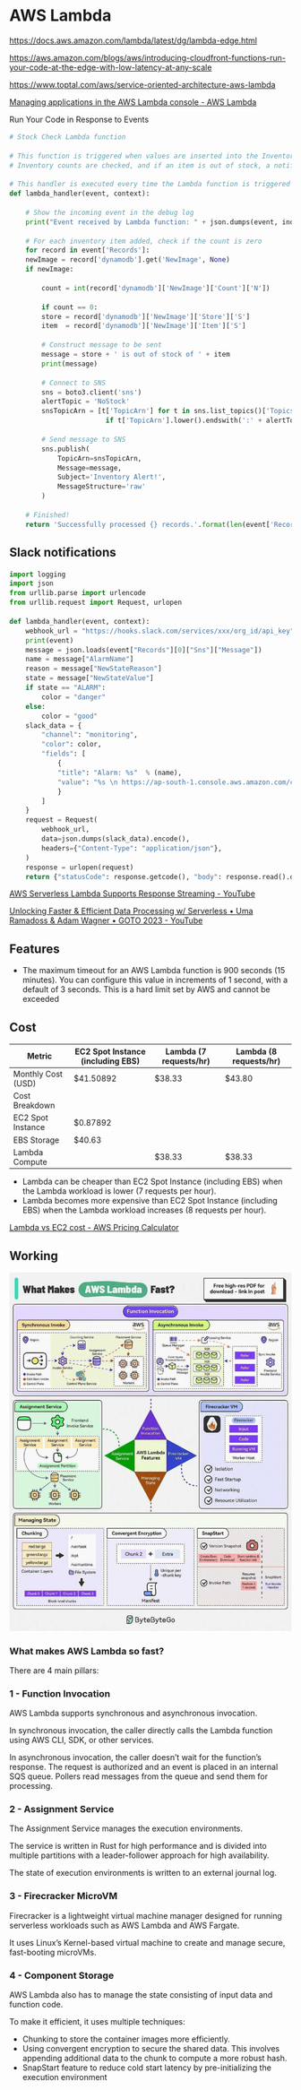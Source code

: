 # AWS Lambda

https://docs.aws.amazon.com/lambda/latest/dg/lambda-edge.html

https://aws.amazon.com/blogs/aws/introducing-cloudfront-functions-run-your-code-at-the-edge-with-low-latency-at-any-scale

https://www.toptal.com/aws/service-oriented-architecture-aws-lambda

[Managing applications in the AWS Lambda console - AWS Lambda](https://docs.aws.amazon.com/lambda/latest/dg/applications-console.html)

Run Your Code in Response to Events

```python
# Stock Check Lambda function

# This function is triggered when values are inserted into the Inventory DynamoDB table.
# Inventory counts are checked, and if an item is out of stock, a notification is sent to an SNS topic.

# This handler is executed every time the Lambda function is triggered
def lambda_handler(event, context):

    # Show the incoming event in the debug log
    print("Event received by Lambda function: " + json.dumps(event, indent=2))

    # For each inventory item added, check if the count is zero
    for record in event['Records']:
    newImage = record['dynamodb'].get('NewImage', None)
    if newImage:

        count = int(record['dynamodb']['NewImage']['Count']['N'])

        if count == 0:
        store = record['dynamodb']['NewImage']['Store']['S']
        item  = record['dynamodb']['NewImage']['Item']['S']

        # Construct message to be sent
        message = store + ' is out of stock of ' + item
        print(message)

        # Connect to SNS
        sns = boto3.client('sns')
        alertTopic = 'NoStock'
        snsTopicArn = [t['TopicArn'] for t in sns.list_topics()['Topics']
                        if t['TopicArn'].lower().endswith(':' + alertTopic.lower())][0]

        # Send message to SNS
        sns.publish(
            TopicArn=snsTopicArn,
            Message=message,
            Subject='Inventory Alert!',
            MessageStructure='raw'
        )

    # Finished!
    return 'Successfully processed {} records.'.format(len(event['Records']))
```

## Slack notifications

```python
import logging
import json
from urllib.parse import urlencode
from urllib.request import Request, urlopen

def lambda_handler(event, context):
    webhook_url = "https://hooks.slack.com/services/xxx/org_id/api_key"
    print(event)
    message = json.loads(event["Records"][0]["Sns"]["Message"])
    name = message["AlarmName"]
    reason = message["NewStateReason"]
    state = message["NewStateValue"]
    if state == "ALARM":
        color = "danger"
    else:
        color = "good"
    slack_data = {
        "channel": "monitoring",
        "color": color,
        "fields": [
            {
            "title": "Alarm: %s"  % (name),
            "value": "%s \n https://ap-south-1.console.aws.amazon.com/cloudwatch/home?region=ap-south-1#alarmsV2:alarm/%s?" % (reason, name),
            }
        ]
    }
    request = Request(
        webhook_url,
        data=json.dumps(slack_data).encode(),
        headers={"Content-Type": "application/json"},
    )
    response = urlopen(request)
    return {"statusCode": response.getcode(), "body": response.read().decode()}
```

[AWS Serverless Lambda Supports Response Streaming - YouTube](https://www.youtube.com/watch?v=iwX9dYrcL1k&ab_channel=HusseinNasser)

[Unlocking Faster & Efficient Data Processing w/ Serverless • Uma Ramadoss & Adam Wagner • GOTO 2023 - YouTube](https://www.youtube.com/watch?v=Mbt78pAfuOs&ab_channel=GOTOConferences)

## Features

- The maximum timeout for an AWS Lambda function is 900 seconds (15 minutes). You can configure this value in increments of 1 second, with a default of 3 seconds. This is a hard limit set by AWS and cannot be exceeded

## Cost

| Metric             | EC2 Spot Instance (including EBS) | Lambda (7 requests/hr) | Lambda (8 requests/hr) |
| ------------------ | --------------------------------- | ---------------------- | ---------------------- |
| Monthly Cost (USD) | $41.50892                         | $38.33                 | $43.80                 |
| Cost Breakdown     |                                   |                        |                        |
| EC2 Spot Instance  | $0.87892                          |                        |                        |
| EBS Storage        | $40.63                            |                        |                        |
| Lambda Compute     |                                   | $38.33                 | $38.33                 |

- Lambda can be cheaper than EC2 Spot Instance (including EBS) when the Lambda workload is lower (7 requests per hour).
- Lambda becomes more expensive than EC2 Spot Instance (including EBS) when the Lambda workload increases (8 requests per hour).

[Lambda vs EC2 cost - AWS Pricing Calculator](https://calculator.aws/#/estimate?id=aaae8951c6dbd405046d9682f381355fe1d1fe10)

## Working

![What makes aws lambda fast](../../../media/Pasted%20image%2020240924013035.jpg)

### What makes AWS Lambda so fast?

There are 4 main pillars:

### 1 -  Function Invocation

AWS Lambda supports synchronous and asynchronous invocation.

In synchronous invocation, the caller directly calls the Lambda function using AWS CLI, SDK, or other services.

In asynchronous invocation, the caller doesn’t wait for the function’s response. The request is authorized and an event is placed in an internal SQS queue. Pollers read messages from the queue and send them for processing.

### 2 - Assignment Service

The Assignment Service manages the execution environments.

The service is written in Rust for high performance and is divided into multiple partitions with a leader-follower approach for high availability.

The state of execution environments is written to an external journal log.

### 3 - Firecracker MicroVM

Firecracker is a lightweight virtual machine manager designed for running serverless workloads such as AWS Lambda and AWS Fargate.

It uses Linux’s Kernel-based virtual machine to create and manage secure, fast-booting microVMs.

### 4 - Component Storage

AWS Lambda also has to manage the state consisting of input data and function code.

To make it efficient, it uses multiple techniques:

- Chunking to store the container images more efficiently.
- Using convergent encryption to secure the shared data. This involves appending additional data to the chunk to compute a more robust hash.
- SnapStart feature to reduce cold start latency by pre-initializing the execution environment
